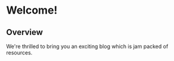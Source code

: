 # Welcome!


## Overview

We're thrilled to bring you an exciting blog which is jam packed of resources.



